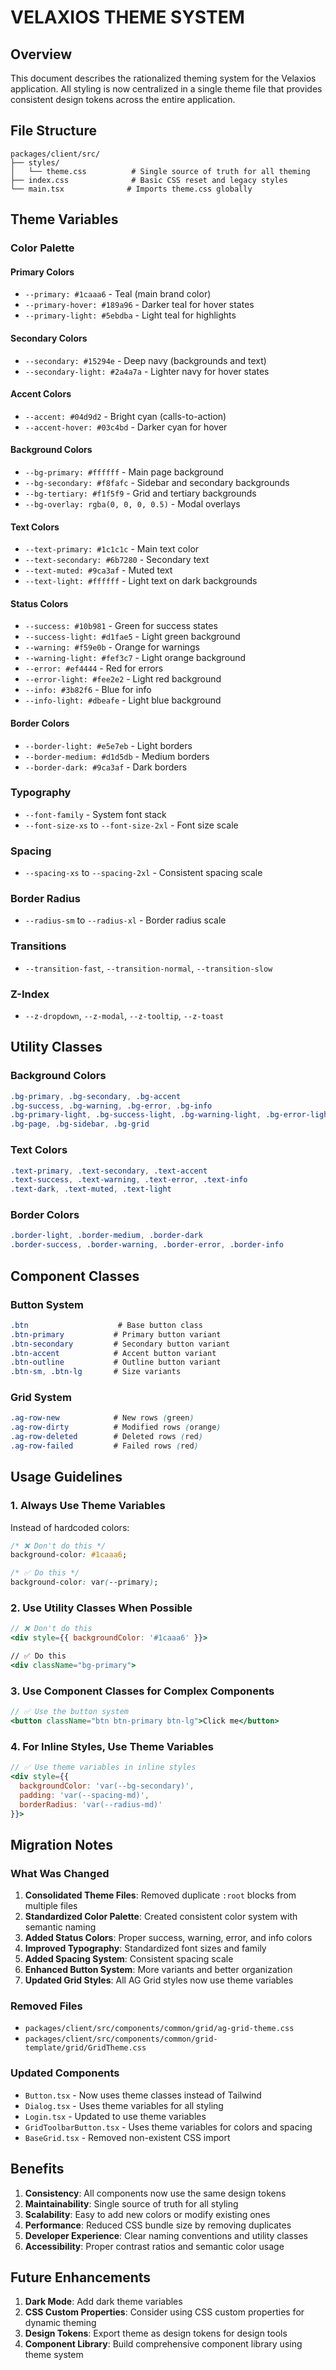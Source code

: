 # VELAXIOS THEME SYSTEM

## Overview

This document describes the rationalized theming system for the Velaxios application. All styling is now centralized in a single theme file that provides consistent design tokens across the entire application.

## File Structure

```
packages/client/src/
├── styles/
│   └── theme.css          # Single source of truth for all theming
├── index.css              # Basic CSS reset and legacy styles
└── main.tsx              # Imports theme.css globally
```

## Theme Variables

### Color Palette

#### Primary Colors

- `--primary: #1caaa6` - Teal (main brand color)
- `--primary-hover: #189a96` - Darker teal for hover states
- `--primary-light: #5ebdba` - Light teal for highlights

#### Secondary Colors

- `--secondary: #15294e` - Deep navy (backgrounds and text)
- `--secondary-light: #2a4a7a` - Lighter navy for hover states

#### Accent Colors

- `--accent: #04d9d2` - Bright cyan (calls-to-action)
- `--accent-hover: #03c4bd` - Darker cyan for hover

#### Background Colors

- `--bg-primary: #ffffff` - Main page background
- `--bg-secondary: #f8fafc` - Sidebar and secondary backgrounds
- `--bg-tertiary: #f1f5f9` - Grid and tertiary backgrounds
- `--bg-overlay: rgba(0, 0, 0, 0.5)` - Modal overlays

#### Text Colors

- `--text-primary: #1c1c1c` - Main text color
- `--text-secondary: #6b7280` - Secondary text
- `--text-muted: #9ca3af` - Muted text
- `--text-light: #ffffff` - Light text on dark backgrounds

#### Status Colors

- `--success: #10b981` - Green for success states
- `--success-light: #d1fae5` - Light green background
- `--warning: #f59e0b` - Orange for warnings
- `--warning-light: #fef3c7` - Light orange background
- `--error: #ef4444` - Red for errors
- `--error-light: #fee2e2` - Light red background
- `--info: #3b82f6` - Blue for info
- `--info-light: #dbeafe` - Light blue background

#### Border Colors

- `--border-light: #e5e7eb` - Light borders
- `--border-medium: #d1d5db` - Medium borders
- `--border-dark: #9ca3af` - Dark borders

### Typography

- `--font-family` - System font stack
- `--font-size-xs` to `--font-size-2xl` - Font size scale

### Spacing

- `--spacing-xs` to `--spacing-2xl` - Consistent spacing scale

### Border Radius

- `--radius-sm` to `--radius-xl` - Border radius scale

### Transitions

- `--transition-fast`, `--transition-normal`, `--transition-slow`

### Z-Index

- `--z-dropdown`, `--z-modal`, `--z-tooltip`, `--z-toast`

## Utility Classes

### Background Colors

```css
.bg-primary, .bg-secondary, .bg-accent
.bg-success, .bg-warning, .bg-error, .bg-info
.bg-primary-light, .bg-success-light, .bg-warning-light, .bg-error-light, .bg-info-light
.bg-page, .bg-sidebar, .bg-grid
```

### Text Colors

```css
.text-primary, .text-secondary, .text-accent
.text-success, .text-warning, .text-error, .text-info
.text-dark, .text-muted, .text-light
```

### Border Colors

```css
.border-light, .border-medium, .border-dark
.border-success, .border-warning, .border-error, .border-info
```

## Component Classes

### Button System

```css
.btn                    # Base button class
.btn-primary           # Primary button variant
.btn-secondary         # Secondary button variant
.btn-accent            # Accent button variant
.btn-outline           # Outline button variant
.btn-sm, .btn-lg       # Size variants
```

### Grid System

```css
.ag-row-new            # New rows (green)
.ag-row-dirty          # Modified rows (orange)
.ag-row-deleted        # Deleted rows (red)
.ag-row-failed         # Failed rows (red)
```

## Usage Guidelines

### 1. Always Use Theme Variables

Instead of hardcoded colors:

```css
/* ❌ Don't do this */
background-color: #1caaa6;

/* ✅ Do this */
background-color: var(--primary);
```

### 2. Use Utility Classes When Possible

```jsx
// ❌ Don't do this
<div style={{ backgroundColor: '#1caaa6' }}>

// ✅ Do this
<div className="bg-primary">
```

### 3. Use Component Classes for Complex Components

```jsx
// ✅ Use the button system
<button className="btn btn-primary btn-lg">Click me</button>
```

### 4. For Inline Styles, Use Theme Variables

```jsx
// ✅ Use theme variables in inline styles
<div style={{
  backgroundColor: 'var(--bg-secondary)',
  padding: 'var(--spacing-md)',
  borderRadius: 'var(--radius-md)'
}}>
```

## Migration Notes

### What Was Changed

1. **Consolidated Theme Files**: Removed duplicate `:root` blocks from multiple files
2. **Standardized Color Palette**: Created consistent color system with semantic naming
3. **Added Status Colors**: Proper success, warning, error, and info colors
4. **Improved Typography**: Standardized font sizes and family
5. **Added Spacing System**: Consistent spacing scale
6. **Enhanced Button System**: More variants and better organization
7. **Updated Grid Styles**: All AG Grid styles now use theme variables

### Removed Files

- `packages/client/src/components/common/grid/ag-grid-theme.css`
- `packages/client/src/components/common/grid-template/grid/GridTheme.css`

### Updated Components

- `Button.tsx` - Now uses theme classes instead of Tailwind
- `Dialog.tsx` - Uses theme variables for all styling
- `Login.tsx` - Updated to use theme variables
- `GridToolbarButton.tsx` - Uses theme variables for colors and spacing
- `BaseGrid.tsx` - Removed non-existent CSS import

## Benefits

1. **Consistency**: All components now use the same design tokens
2. **Maintainability**: Single source of truth for all styling
3. **Scalability**: Easy to add new colors or modify existing ones
4. **Performance**: Reduced CSS bundle size by removing duplicates
5. **Developer Experience**: Clear naming conventions and utility classes
6. **Accessibility**: Proper contrast ratios and semantic color usage

## Future Enhancements

1. **Dark Mode**: Add dark theme variables
2. **CSS Custom Properties**: Consider using CSS custom properties for dynamic theming
3. **Design Tokens**: Export theme as design tokens for design tools
4. **Component Library**: Build comprehensive component library using theme system
